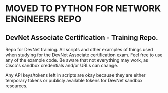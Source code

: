 # MOVED TO PYTHON FOR NETWORK ENGINEERS REPO   

## DevNet Associate Certification - Training Repo.
Repo for DevNet training. All scripts and other examples of things used when studying for the DevNet Associate certification exam. Feel free to use any of the example code. Be aware that not everything may work, as Cisco's sandbox credentials and/or URLs can change.   

Any API keys/tokens left in scripts are okay because they are either temporary tokens or publicly available tokens for DevNet sandbox resources.
